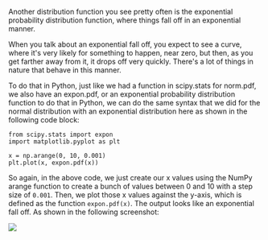 Another distribution function you see pretty often is the exponential probability distribution function, where things fall off in an exponential manner.

When you talk about an exponential fall off, you expect to see a curve, where it's very likely for something to happen, near zero, but then, as you get farther away from it, it drops off very quickly. There's a lot of things in nature that behave in this manner.

To do that in Python, just like we had a function in scipy.stats for norm.pdf, we also have an expon.pdf, or an exponential probability distribution function to do that in Python, we can do the same syntax that we did for the normal distribution with an exponential distribution here as shown in the following code block:

```
from scipy.stats import expon 
import matplotlib.pyplot as plt 
 
x = np.arange(0, 10, 0.001) 
plt.plot(x, expon.pdf(x)) 
```

So again, in the above code, we just create our x values using the NumPy arange function to create a bunch of values between 0 and 10 with a step size of `0.001`. Then, we plot those x values against the y-axis, which is defined as the function `expon.pdf(x)`. The output looks like an exponential fall off. As shown in the following screenshot:

![](https://github.com/fenago/katacoda-scenarios/raw/master/datascience-machine-learning/datascience-machine-learning-chapter-02-01/steps/2/4.png)

